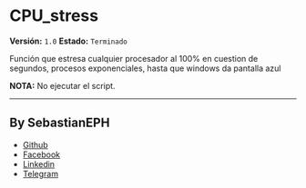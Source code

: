 # CPU_stress
__Versión:__  `1.0`
__Estado:__ `Terminado`

Función que estresa cualquier procesador al 100% en cuestion de segundos, procesos exponenciales, hasta que windows da pantalla azul

__NOTA:__ No ejecutar el script.


<!-- Creador  -->
---
## By SebastianEPH
- [Github](https://github.com/SebastianEPH)
- [Facebook](https://www.facebook.com/SebastianEPH)
- [Linkedin](https://www.linkedin.com/in/sebastianeph/)
- [Telegram](https://t.me/sebastianeph)